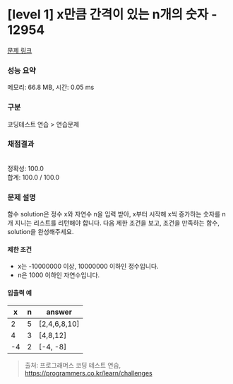 # [level 1] x만큼 간격이 있는 n개의 숫자 - 12954 

[문제 링크](https://school.programmers.co.kr/learn/courses/30/lessons/12954#qna) 

### 성능 요약

메모리: 66.8 MB, 시간: 0.05 ms

### 구분

코딩테스트 연습 > 연습문제

### 채점결과

<br/>정확성: 100.0<br/>합계: 100.0 / 100.0

### 문제 설명

<p>함수 solution은 정수 x와 자연수 n을 입력 받아, x부터 시작해 x씩 증가하는 숫자를 n개 지니는 리스트를 리턴해야 합니다. 다음 제한 조건을 보고, 조건을 만족하는 함수, solution을 완성해주세요.</p>

<h4>제한 조건</h4>

<ul>
<li>x는 -10000000 이상, 10000000 이하인 정수입니다.</li>
<li>n은 1000 이하인 자연수입니다.</li>
</ul>

<h4>입출력 예</h4>
<table class="table">
        <thead><tr>
<th>x</th>
<th>n</th>
<th>answer</th>
</tr>
</thead>
        <tbody><tr>
<td>2</td>
<td>5</td>
<td>[2,4,6,8,10]</td>
</tr>
<tr>
<td>4</td>
<td>3</td>
<td>[4,8,12]</td>
</tr>
<tr>
<td>-4</td>
<td>2</td>
<td>[-4, -8]</td>
</tr>
</tbody>
      </table>

> 출처: 프로그래머스 코딩 테스트 연습, https://programmers.co.kr/learn/challenges